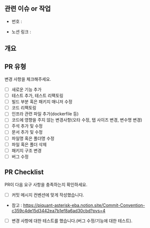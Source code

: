 ## 관련 이슈 or 작업
- 번호 : <!---- 이슈 : #1, 작업 : task-1 -->

- 노션 링크 :

## 개요
<!---- 변경 사항 및 관련 이슈에 대해 간단하게 작성해주세요. 어떻게보다 무엇을 왜 수정했는지 설명해주세요. -->


## PR 유형
변경 사항을 체크해주세요.

- [ ] 새로운 기능 추가
- [ ] 테스트 추가, 테스트 리팩토링
- [ ] 빌드 부분 혹은 패키지 매니저 수정
- [ ] 코드 리팩토링
- [ ] 인프라 관련 파일 추가(dockerfile 등)
- [ ] 코드에 영향을 주지 않는 변경사항(오타 수정, 탭 사이즈 변경, 변수명 변경)
- [ ] 주석 추가 및 수정
- [ ] 문서 추가 및 수정
- [ ] 파일명 혹은 폴더명 수정
- [ ] 파일 혹은 폴더 삭제
- [ ] 패키지 구조 변경
- [ ] 버그 수정

## PR Checklist
PR이 다음 요구 사항을 충족하는지 확인하세요.

- [ ] 커밋 메시지 컨벤션에 맞게 작성했습니다.
- 참고 : https://piquant-asterisk-eba.notion.site/Commit-Convention-c359c4de15d3442ea7b1ef8a6ad30cbd?pvs=4
- [ ] 변경 사항에 대한 테스트를 했습니다.(버그 수정/기능에 대한 테스트).

